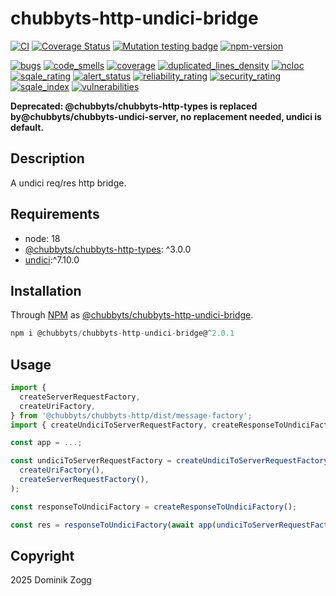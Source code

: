 # chubbyts-http-undici-bridge

[![CI](https://github.com/chubbyts/chubbyts-http-undici-bridge/actions/workflows/ci.yml/badge.svg)](https://github.com/chubbyts/chubbyts-http-undici-bridge/actions/workflows/ci.yml)
[![Coverage Status](https://coveralls.io/repos/github/chubbyts/chubbyts-http-undici-bridge/badge.svg?branch=master)](https://coveralls.io/github/chubbyts/chubbyts-http-undici-bridge?branch=master)
[![Mutation testing badge](https://img.shields.io/endpoint?style=flat&url=https%3A%2F%2Fbadge-api.stryker-mutator.io%2Fgithub.com%2Fchubbyts%2Fchubbyts-http-undici-bridge%2Fmaster)](https://dashboard.stryker-mutator.io/reports/github.com/chubbyts/chubbyts-http-undici-bridge/master)
[![npm-version](https://img.shields.io/npm/v/@chubbyts/chubbyts-http-undici-bridge.svg)](https://www.npmjs.com/package/@chubbyts/chubbyts-http-undici-bridge)

[![bugs](https://sonarcloud.io/api/project_badges/measure?project=chubbyts_chubbyts-http-undici-bridge&metric=bugs)](https://sonarcloud.io/dashboard?id=chubbyts_chubbyts-http-undici-bridge)
[![code_smells](https://sonarcloud.io/api/project_badges/measure?project=chubbyts_chubbyts-http-undici-bridge&metric=code_smells)](https://sonarcloud.io/dashboard?id=chubbyts_chubbyts-http-undici-bridge)
[![coverage](https://sonarcloud.io/api/project_badges/measure?project=chubbyts_chubbyts-http-undici-bridge&metric=coverage)](https://sonarcloud.io/dashboard?id=chubbyts_chubbyts-http-undici-bridge)
[![duplicated_lines_density](https://sonarcloud.io/api/project_badges/measure?project=chubbyts_chubbyts-http-undici-bridge&metric=duplicated_lines_density)](https://sonarcloud.io/dashboard?id=chubbyts_chubbyts-http-undici-bridge)
[![ncloc](https://sonarcloud.io/api/project_badges/measure?project=chubbyts_chubbyts-http-undici-bridge&metric=ncloc)](https://sonarcloud.io/dashboard?id=chubbyts_chubbyts-http-undici-bridge)
[![sqale_rating](https://sonarcloud.io/api/project_badges/measure?project=chubbyts_chubbyts-http-undici-bridge&metric=sqale_rating)](https://sonarcloud.io/dashboard?id=chubbyts_chubbyts-http-undici-bridge)
[![alert_status](https://sonarcloud.io/api/project_badges/measure?project=chubbyts_chubbyts-http-undici-bridge&metric=alert_status)](https://sonarcloud.io/dashboard?id=chubbyts_chubbyts-http-undici-bridge)
[![reliability_rating](https://sonarcloud.io/api/project_badges/measure?project=chubbyts_chubbyts-http-undici-bridge&metric=reliability_rating)](https://sonarcloud.io/dashboard?id=chubbyts_chubbyts-http-undici-bridge)
[![security_rating](https://sonarcloud.io/api/project_badges/measure?project=chubbyts_chubbyts-http-undici-bridge&metric=security_rating)](https://sonarcloud.io/dashboard?id=chubbyts_chubbyts-http-undici-bridge)
[![sqale_index](https://sonarcloud.io/api/project_badges/measure?project=chubbyts_chubbyts-http-undici-bridge&metric=sqale_index)](https://sonarcloud.io/dashboard?id=chubbyts_chubbyts-http-undici-bridge)
[![vulnerabilities](https://sonarcloud.io/api/project_badges/measure?project=chubbyts_chubbyts-http-undici-bridge&metric=vulnerabilities)](https://sonarcloud.io/dashboard?id=chubbyts_chubbyts-http-undici-bridge)

**Deprecated: @chubbyts/chubbyts-http-types is replaced by@chubbyts/chubbyts-undici-server, no replacement needed, undici is default.**

## Description

A undici req/res http bridge.

## Requirements

 * node: 18
 * [@chubbyts/chubbyts-http-types][2]: ^3.0.0
 * [undici][3]:^7.10.0

## Installation

Through [NPM](https://www.npmjs.com) as [@chubbyts/chubbyts-http-undici-bridge][1].

```ts
npm i @chubbyts/chubbyts-http-undici-bridge@^2.0.1
```

## Usage

```ts
import {
  createServerRequestFactory,
  createUriFactory,
} from '@chubbyts/chubbyts-http/dist/message-factory';
import { createUndiciToServerRequestFactory, createResponseToUndiciFactory } from '@chubbyts/chubbyts-http-undici-bridge/dist/undici-http';

const app = ...;

const undiciToServerRequestFactory = createUndiciToServerRequestFactory(
  createUriFactory(),
  createServerRequestFactory(),
);

const responseToUndiciFactory = createResponseToUndiciFactory();

const res = responseToUndiciFactory(await app(undiciToServerRequestFactory(req)));
```

## Copyright

2025 Dominik Zogg

[1]: https://www.npmjs.com/package/@chubbyts/chubbyts-http-undici-bridge
[2]: https://www.npmjs.com/package/@chubbyts/chubbyts-http-types
[3]: https://www.npmjs.com/package/undici
